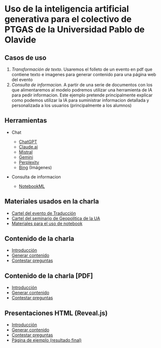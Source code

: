 # Uso de la inteligencia artificial generativa para el colectivo de PTGAS de la Universidad Pablo de Olavide

## Casos de uso
1. *Transformación de texto*. Usaremos el folleto de un evento en pdf que contiene texto e imagenes para generar contenido para una página web del evento
2. *Consulta de informacion*. A partir de una serie de documentos con los que alimentaremos al modelo podremos utilizar una herramienta de IA para pedir informacion. Este ejemplo pretende principalmente explicar como podemos utilizar la IA para suministrar informacion detallada y personalizada a los usuarios (principalmente a los alumnos)

## Herramientas 
- Chat
  - [ChatGPT](https://chatgpt.com)
  - [Claude.ai](https://claude.ai)
  - [Mistral](https://chat.mistral.ai)
  - [Gemini](https://gemini.google.com/?hl=es-ES)
  - [Perplexity](https://www.perplexity.ai)
  - [Bing](https://www.bing.com/images/create) (Imágenes)

- Consulta de informacion
  - [NotebookML](https://notebooklm.google.com/)
 
## Materiales usados en la charla
- [Cartel del evento de Traducción](https://eventos.upo.es/_files/_event/_133339/_header_img/_195709.png)
- [Cartel del seminario de Geopolítica de la UA](https://web.ua.es/es/estudios-geopolitica/documentos/programa-iii-geopolitica-2024.pdf)
- [Materiales para el uso de notebook](./diapositivas/presentacion/fuentes-notebook.md)


## Contenido de la charla
- [Introducción](./diapositivas/presentacion/introduccion.md)
- [Generar contenido](./diapositivas/presentacion/generar-contenido.md)
- [Contestar preguntas](./diapositivas/presentacion/contestar-preguntas.md)

## Contenido de la charla [PDF]
- [Introducción](./diapositivas/presentacion/introduccion.pdf)
- [Generar contenido](./diapositivas/presentacion/generar-contenido.pdf)
- [Contestar preguntas](./diapositivas/presentacion/contestar-preguntas.pdf)

## Presentaciones HTML (Reveal.js)
- [Introducción](./docs/presentacion-introduccion.html)
- [Generar contenido](./docs/presentacion-generar-contenido.html)
- [Contestar preguntas](./docs/presentacion-contestar-preguntas.html)
- [Página de ejemplo (resultado final)](./docs/index.html)